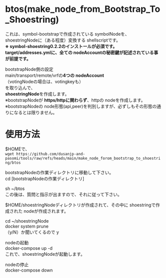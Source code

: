 # btos(make_node_from_Bootstrap_To_Shoestring)
これは、symbol-bootstrapで作成されている symbolNodeを、  
shoestringNodeに（ある程度）変換する shellscriptです。  
**※ symbol-shoestring0.2.2のインストールが必須です。**  
**target/addresses.ymlに、全ての nodeAccountの秘密鍵が記述されている事が前提です。**  
  
bootstrapNode側の設定  
main/transport/remote/vrfの**4つの nodeAccount**  
（votingNodeの場合は、votingkeyも）  
を取り込んで、  
**shoestringNode**を作成します。  
※bootstrapNodeが **https/httpに関わらず**、httpの nodeを作成します。  
※bootstrapNodeの node形態(api,peer)を判別しますが、必ずしもその形態の通りになるとは限りません。
  
# 使用方法
$HOMEで、  
`wget https://github.com/dusanjp-and-pasomi/tools/raw/refs/heads/main/make_node_forom_bootstrap_to_shoestring/btos`  
  
bootstrapNodeの作業ディレクトリに移動して下さい。  
cd [bootstrapNodeの作業ディレクトリ]  
  
sh ~/btos  
この後は、質問と指示が出ますので、それに従って下さい。  
  
$HOME/shoestringNodeディレクトリが作成されて、その中に shoestringで作成された nodeが作成されます。  
  
cd ~/shoestringNode  
docker system prune  
（y/N）か聞いてくるので y  
  
nodeの起動  
docker-compose up -d  
これで、shoestringNodeが起動します。
  
nodeの停止  
docker-compose down  
